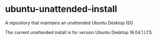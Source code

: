 # ubuntu-unattended-install
A repository that maintains an unattended Ubuntu Desktop ISO

The current unattended install is for version Ubuntu Desktop 16.04.1 LTS
